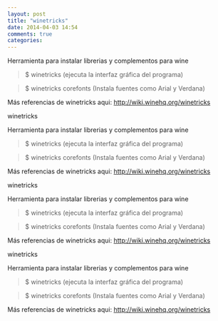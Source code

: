 ```yaml
---
layout: post
title: "winetricks"
date: 2014-04-03 14:54
comments: true
categories: 
---
```

Herramienta para instalar librerias y complementos para wine

>$ winetricks (ejecuta la interfaz gráfica del programa)

>$ winetricks corefonts (Instala fuentes como Arial y Verdana)

Más referencias de winetricks aqui: <http://wiki.winehq.org/winetricks>

winetricks

Herramienta para instalar librerias y complementos para wine

>$ winetricks (ejecuta la interfaz gráfica del programa)

>$ winetricks corefonts (Instala fuentes como Arial y Verdana)

Más referencias de winetricks aqui: <http://wiki.winehq.org/winetricks>

winetricks

Herramienta para instalar librerias y complementos para wine

>$ winetricks (ejecuta la interfaz gráfica del programa)

>$ winetricks corefonts (Instala fuentes como Arial y Verdana)

Más referencias de winetricks aqui: <http://wiki.winehq.org/winetricks>

winetricks

Herramienta para instalar librerias y complementos para wine

>$ winetricks (ejecuta la interfaz gráfica del programa)

>$ winetricks corefonts (Instala fuentes como Arial y Verdana)

Más referencias de winetricks aqui: <http://wiki.winehq.org/winetricks>

